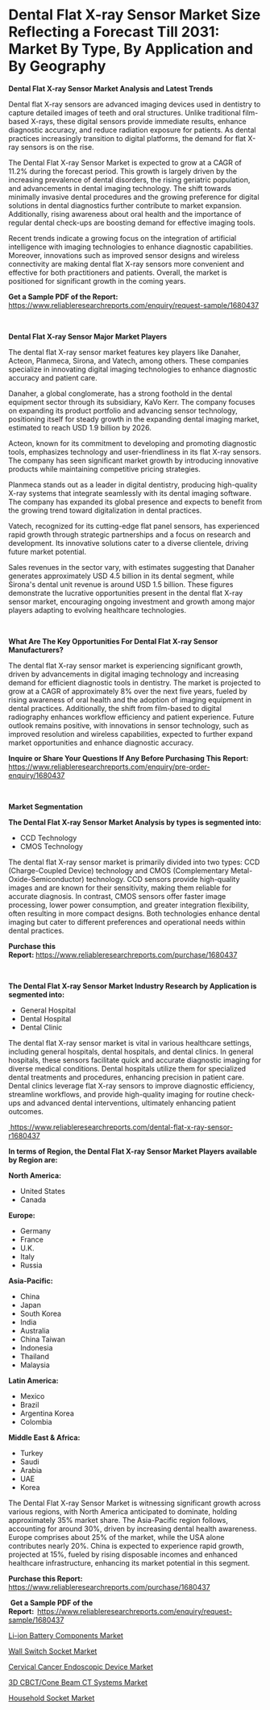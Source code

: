 <p><h1>Dental Flat X-ray Sensor Market Size Reflecting a Forecast Till 2031: Market By Type, By Application and By Geography</h1></p><p><strong>Dental Flat X-ray Sensor Market Analysis and Latest Trends</strong></p>
<p><p>Dental flat X-ray sensors are advanced imaging devices used in dentistry to capture detailed images of teeth and oral structures. Unlike traditional film-based X-rays, these digital sensors provide immediate results, enhance diagnostic accuracy, and reduce radiation exposure for patients. As dental practices increasingly transition to digital platforms, the demand for flat X-ray sensors is on the rise.</p><p>The Dental Flat X-ray Sensor Market is expected to grow at a CAGR of 11.2% during the forecast period. This growth is largely driven by the increasing prevalence of dental disorders, the rising geriatric population, and advancements in dental imaging technology. The shift towards minimally invasive dental procedures and the growing preference for digital solutions in dental diagnostics further contribute to market expansion. Additionally, rising awareness about oral health and the importance of regular dental check-ups are boosting demand for effective imaging tools.</p><p>Recent trends indicate a growing focus on the integration of artificial intelligence with imaging technologies to enhance diagnostic capabilities. Moreover, innovations such as improved sensor designs and wireless connectivity are making dental flat X-ray sensors more convenient and effective for both practitioners and patients. Overall, the market is positioned for significant growth in the coming years.</p></p>
<p><strong>Get a Sample PDF of the Report:&nbsp;</strong> <a href="https://www.reliableresearchreports.com/enquiry/request-sample/1680437?utm_campaign=31&utm_medium=2&utm_source=Github&utm_content=ia&utm_term=04102024&utm_id=dental-flat-x-ray-sensor">https://www.reliableresearchreports.com/enquiry/request-sample/1680437</a></p>
<p>&nbsp;</p>
<p><strong>Dental Flat X-ray Sensor Major Market Players</strong></p>
<p><p>The dental flat X-ray sensor market features key players like Danaher, Acteon, Planmeca, Sirona, and Vatech, among others. These companies specialize in innovating digital imaging technologies to enhance diagnostic accuracy and patient care. </p><p>Danaher, a global conglomerate, has a strong foothold in the dental equipment sector through its subsidiary, KaVo Kerr. The company focuses on expanding its product portfolio and advancing sensor technology, positioning itself for steady growth in the expanding dental imaging market, estimated to reach USD 1.9 billion by 2026.</p><p>Acteon, known for its commitment to developing and promoting diagnostic tools, emphasizes technology and user-friendliness in its flat X-ray sensors. The company has seen significant market growth by introducing innovative products while maintaining competitive pricing strategies.</p><p>Planmeca stands out as a leader in digital dentistry, producing high-quality X-ray systems that integrate seamlessly with its dental imaging software. The company has expanded its global presence and expects to benefit from the growing trend toward digitalization in dental practices.</p><p>Vatech, recognized for its cutting-edge flat panel sensors, has experienced rapid growth through strategic partnerships and a focus on research and development. Its innovative solutions cater to a diverse clientele, driving future market potential.</p><p>Sales revenues in the sector vary, with estimates suggesting that Danaher generates approximately USD 4.5 billion in its dental segment, while Sirona's dental unit revenue is around USD 1.5 billion. These figures demonstrate the lucrative opportunities present in the dental flat X-ray sensor market, encouraging ongoing investment and growth among major players adapting to evolving healthcare technologies.</p></p>
<p>&nbsp;</p>
<p><strong>What Are The Key Opportunities For Dental Flat X-ray Sensor Manufacturers?</strong></p>
<p><p>The dental flat X-ray sensor market is experiencing significant growth, driven by advancements in digital imaging technology and increasing demand for efficient diagnostic tools in dentistry. The market is projected to grow at a CAGR of approximately 8% over the next five years, fueled by rising awareness of oral health and the adoption of imaging equipment in dental practices. Additionally, the shift from film-based to digital radiography enhances workflow efficiency and patient experience. Future outlook remains positive, with innovations in sensor technology, such as improved resolution and wireless capabilities, expected to further expand market opportunities and enhance diagnostic accuracy.</p></p>
<p><strong>Inquire or Share Your Questions If Any Before Purchasing This Report:</strong> <a href="https://www.reliableresearchreports.com/enquiry/pre-order-enquiry/1680437?utm_campaign=31&utm_medium=2&utm_source=Github&utm_content=ia&utm_term=04102024&utm_id=dental-flat-x-ray-sensor">https://www.reliableresearchreports.com/enquiry/pre-order-enquiry/1680437</a></p>
<p>&nbsp;</p>
<p><strong>Market Segmentation</strong></p>
<p><strong>The Dental Flat X-ray Sensor Market Analysis by types is segmented into:</strong></p>
<p><ul><li>CCD Technology</li><li>CMOS Technology</li></ul></p>
<p><p>The dental flat X-ray sensor market is primarily divided into two types: CCD (Charge-Coupled Device) technology and CMOS (Complementary Metal-Oxide-Semiconductor) technology. CCD sensors provide high-quality images and are known for their sensitivity, making them reliable for accurate diagnosis. In contrast, CMOS sensors offer faster image processing, lower power consumption, and greater integration flexibility, often resulting in more compact designs. Both technologies enhance dental imaging but cater to different preferences and operational needs within dental practices.</p></p>
<p><strong>Purchase this Report:&nbsp;</strong><a href="https://www.reliableresearchreports.com/purchase/1680437?utm_campaign=31&utm_medium=2&utm_source=Github&utm_content=ia&utm_term=04102024&utm_id=dental-flat-x-ray-sensor">https://www.reliableresearchreports.com/purchase/1680437</a></p>
<p>&nbsp;</p>
<p><strong>The Dental Flat X-ray Sensor Market Industry Research by Application is segmented into:</strong></p>
<p><ul><li>General Hospital</li><li>Dental Hospital</li><li>Dental Clinic</li></ul></p>
<p><p>The dental flat X-ray sensor market is vital in various healthcare settings, including general hospitals, dental hospitals, and dental clinics. In general hospitals, these sensors facilitate quick and accurate diagnostic imaging for diverse medical conditions. Dental hospitals utilize them for specialized dental treatments and procedures, enhancing precision in patient care. Dental clinics leverage flat X-ray sensors to improve diagnostic efficiency, streamline workflows, and provide high-quality imaging for routine check-ups and advanced dental interventions, ultimately enhancing patient outcomes.</p></p>
<p><a href="https://www.reliableresearchreports.com/dental-flat-x-ray-sensor-r1680437?utm_campaign=31&utm_medium=2&utm_source=Github&utm_content=ia&utm_term=04102024&utm_id=dental-flat-x-ray-sensor">&nbsp;https://www.reliableresearchreports.com/dental-flat-x-ray-sensor-r1680437</a></p>
<p><strong>In terms of Region, the Dental Flat X-ray Sensor Market Players available by Region are:</strong></p>
<p>
    <p> <strong> North America: </strong>
        <ul>
            <li>United States</li>
            <li>Canada</li>
        </ul>
        </p> 
    <p> <strong> Europe: </strong>
        <ul>
            <li>Germany</li>
            <li>France</li>
            <li>U.K.</li>
            <li>Italy</li>
            <li>Russia</li>
        </ul>
        </p> 
    <p> <strong> Asia-Pacific: </strong>
        <ul>
            <li>China</li>
            <li>Japan</li>
            <li>South Korea</li>
            <li>India</li>
            <li>Australia</li>
            <li>China Taiwan</li>
            <li>Indonesia</li>
            <li>Thailand</li>
            <li>Malaysia</li>
        </ul>
        </p> 
    <p> <strong> Latin America: </strong>
        <ul>
            <li>Mexico</li>
            <li>Brazil</li>
            <li>Argentina Korea</li>
            <li>Colombia</li>
        </ul>
        </p> 
    <p> <strong> Middle East & Africa: </strong>
        <ul>
            <li>Turkey</li>
            <li>Saudi</li>
            <li>Arabia</li>
            <li>UAE</li>
            <li>Korea</li>
        </ul>
    </p>
    </p>
<p><p>The Dental Flat X-ray Sensor Market is witnessing significant growth across various regions, with North America anticipated to dominate, holding approximately 35% market share. The Asia-Pacific region follows, accounting for around 30%, driven by increasing dental health awareness. Europe comprises about 25% of the market, while the USA alone contributes nearly 20%. China is expected to experience rapid growth, projected at 15%, fueled by rising disposable incomes and enhanced healthcare infrastructure, enhancing its market potential in this segment.</p></p>
<p><strong>Purchase this Report: </strong><a href="https://www.reliableresearchreports.com/purchase/1680437?utm_campaign=31&utm_medium=2&utm_source=Github&utm_content=ia&utm_term=04102024&utm_id=dental-flat-x-ray-sensor">https://www.reliableresearchreports.com/purchase/1680437</a></p>
<p>&nbsp;<strong>Get a Sample PDF of the Report:&nbsp;&nbsp;</strong><a href="https://www.reliableresearchreports.com/enquiry/request-sample/1680437?utm_campaign=31&utm_medium=2&utm_source=Github&utm_content=ia&utm_term=04102024&utm_id=dental-flat-x-ray-sensor">https://www.reliableresearchreports.com/enquiry/request-sample/1680437</a></p>
<p><strong></strong></p>
<p><p><a href="https://issuu.com/reportprime-2/docs/li-ion-battery-components-market-si_672608e4e641f2?utm_campaign=31&utm_medium=2&utm_source=Github&utm_content=ia&utm_term=04102024&utm_id=dental-flat-x-ray-sensor">Li-ion Battery Components Market</a></p><p><a href="https://www.linkedin.com/pulse/wall-switch-socket-market-analysis-product-segmentation-regional-bfomc?utm_campaign=31&utm_medium=2&utm_source=Github&utm_content=ia&utm_term=04102024&utm_id=dental-flat-x-ray-sensor">Wall Switch Socket Market</a></p><p><a href="https://github.com/MonroeBullock54/Market-Research-Report-List-1/blob/main/cervical-cancer-endoscopic-device-market.md?utm_campaign=31&utm_medium=2&utm_source=Github&utm_content=ia&utm_term=04102024&utm_id=dental-flat-x-ray-sensor">Cervical Cancer Endoscopic Device Market</a></p><p><a href="https://github.com/rahu1506/Market-Research-Report-List-6/blob/main/3d-cbctcone-beam-ct-systems-market.md?utm_campaign=31&utm_medium=2&utm_source=Github&utm_content=ia&utm_term=04102024&utm_id=dental-flat-x-ray-sensor">3D CBCT/Cone Beam CT Systems Market</a></p><p><a href="https://www.linkedin.com/pulse/household-socket-industry-sector-new-technologies-market-impact-wi7cf?utm_campaign=31&utm_medium=2&utm_source=Github&utm_content=ia&utm_term=04102024&utm_id=dental-flat-x-ray-sensor">Household Socket Market</a></p></p>